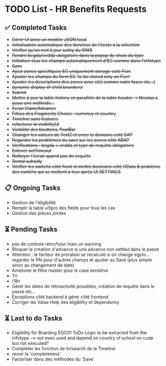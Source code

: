 # TODO List - HR Benefits Requests

## ✅ Completed Tasks
- ~~Gérer UI avec un modèle JSON local~~
- ~~Initialisation automatique des données de l'école à la sélection~~
- ~~Vérifier qu'on met à jour subty du 0965~~
- ~~Rendre begda/endda obligatoire dans la popup de choix du type~~
- ~~Initialiser tous les champs automatiquement d'EG comme dans l'infotype~~
- ~~Save~~
- ~~Ajout zones spécifiques EG uniquement storage coté Fiori~~
- ~~Ajouter les champs du form EG 'to be stored only on Fiori'~~
- ~~Ajouter les descriptions des zones avec clé( comme natio fasex etc...)~~
- ~~dynamic display of child boarderer~~
- ~~Submit~~
- ~~Mettre à jour la table history en parallèle de la table header -> Nicolas a aussi une méthode...~~
- ~~Écran Claim/Advance~~
- ~~Filtres des Fragments Choice : currency et country~~
- ~~Timeline sans features~~
- ~~refactorer la visibilityUI~~
- ~~Visibilité des bouttons, floatBar~~
- ~~Changer les valeurs de Text2 et créer le domaine coté SAP~~
- ~~Regarder les problémes du save sur les zones côté ABAP~~
- ~~Vérifications : begda < endda et type de requête obligatoire~~
- ~~Enlever setTimeout~~  
- ~~Nettoyer l'écran quand pas de requête~~
- ~~Rental subsidy~~
- ~~Vérifier les switchs côté front et mettre booleans côté OData & problème des switchs qui se mettent à true après UI SETTINGS~~

## 📋 Ongoing Tasks

- Gestion de l'éligibilité
- Remplir la table ui5pro des fields pour tous les cas
- Gestion des pièces jointes

## ⏳ Pending Tasks

- pas de controle retro/futur mais un warning
- Bloquer la creation d'advance si une advance non settled dans le passé
- Attention : le facteur de proration se recalcule si on change egyto... regarder le PAI pour d'autres champs et ajuster au Save (plus simple sinon au changement de date)
- Améliorer le filtre master pour le case sensitive
- Tri
- i18n
- Gérer les dates de rétroactivité possibles, création de requête dans le passé etc...
- Exceptions côté backend à gérer côté frontend
- Corriger les Value Help des eligibility et dependency

## ⏳ Last to do Tasks
- Eligibility for Boarding	EGC01	ToDo	Logic to be extracted from the infotype --> not even used and depend on country of school on code but not executed?
- Completer les fonction de tri/search de la Timeline
- revoir la 'completeness'  
- Factoriser dans des méthodes du 'Save'
